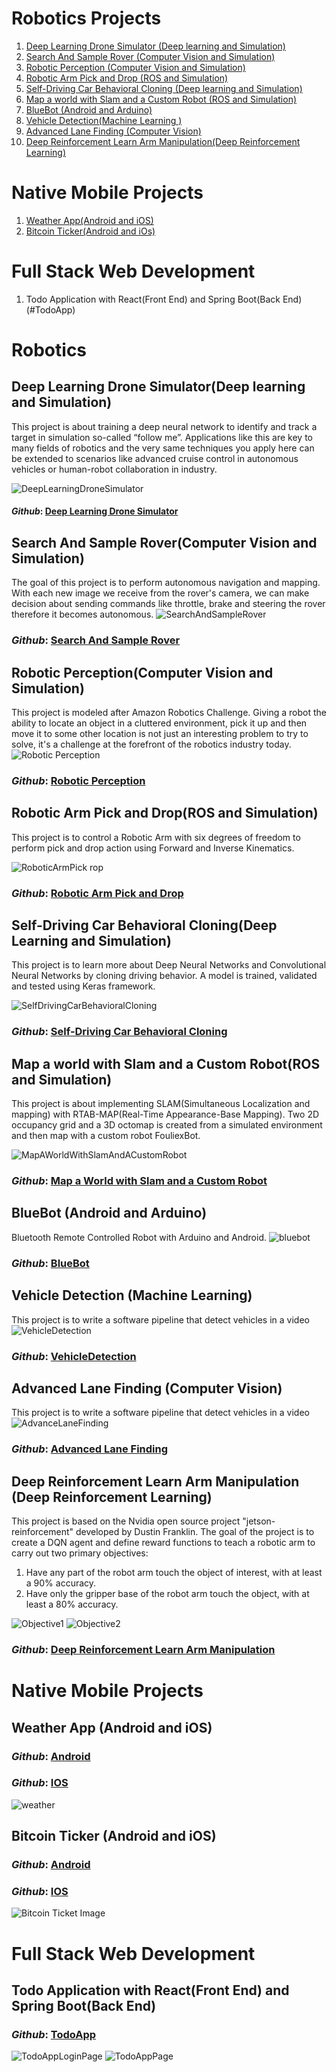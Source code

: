 # Robotics Projects
1. [Deep Learning Drone Simulator \(Deep learning and Simulation\)](#Deep)
2. [Search And Sample Rover \(Computer Vision and Simulation\)](#Rover)
3. [Robotic Perception \(Computer Vision and Simulation\)](#Perception)
4. [Robotic Arm Pick and Drop \(ROS and Simulation\)](#Arm)
5. [Self-Driving Car Behavioral Cloning \(Deep learning and Simulation\)](#Cloning)
6. [Map a world with Slam and a Custom Robot \(ROS and Simulation\)](#Slam)
7. [BlueBot \(Android and Arduino\)](#BlueBot)
8. [Vehicle Detection\(Machine Learning \)](#VehicleDetection)
9. [Advanced Lane Finding \(Computer Vision\)](#ADL)
10. [Deep Reinforcement Learn Arm Manipulation\(Deep Reinforcement Learning\)](#DRLARM)

# Native Mobile Projects
1. [Weather App\(Android and iOS\)](#Weather)
2. [Bitcoin Ticker\(Android and iOs\)](#Ticker)


# Full Stack Web Development
1. Todo Application with React(Front End) and Spring Boot(Back End)(#TodoApp)



# Robotics
## Deep Learning Drone Simulator(Deep learning and Simulation) <a name="Deep"></a>
This project is about training a deep neural network to identify and track a target in simulation so-called “follow me”.
Applications like this are key to many fields of robotics and the very same techniques you apply here can be extended
to scenarios like advanced cruise control in autonomous vehicles or human-robot collaboration in industry.

![DeepLearningDroneSimulator](./images/sim_screenshot.png)

#### *Github*: [Deep Learning Drone Simulator](https://github.com/fouliex/DeepLearningDroneSimulator)
 
 
## Search And Sample Rover(Computer Vision and Simulation) <a name="Rover"></a>
The goal of this project is to perform autonomous navigation and mapping. 
With each new image we receive from the rover's camera, we can make decision about sending commands like throttle,
brake and steering the rover therefore it becomes autonomous.
![SearchAndSampleRover](./images/rover_image.gif)

### *Github*: [Search And Sample Rover](https://github.com/fouliex/SearchAndSampleRoverProject)

 
## Robotic Perception(Computer Vision and Simulation) <a name="Perception"></a>
This project is modeled after Amazon Robotics Challenge. Giving a robot the ability to locate an object in a cluttered
environment, pick it up and then move it to some other location is not just an interesting problem to try to solve,
it's a challenge at the forefront of the robotics industry today.
![Robotic Perception](./images/PR2.gif)

### *Github*: [Robotic Perception](https://github.com/fouliex/RoboticPerception)

 

## Robotic Arm Pick and Drop(ROS and Simulation) <a name="Arm"></a>
This project is to control a Robotic Arm with six degrees of freedom to perform pick and drop action using
Forward and Inverse Kinematics.

![RoboticArmPick
rop](./images/PickAndDrop.gif)

### *Github*: [Robotic Arm Pick and Drop](https://github.com/fouliex/RoboticArmPickAndDrop)

  
## Self-Driving Car Behavioral Cloning(Deep Learning and Simulation) <a name="Cloning"></a>
This project is to learn more about Deep Neural Networks and Convolutional Neural Networks by cloning driving behavior.
A model is trained, validated and tested using Keras framework.

![SelfDrivingCarBehavioralCloning](./images/SelfDrivingCarBehavioralCloning.gif)

### *Github*: [Self-Driving Car Behavioral Cloning](https://github.com/fouliex/SelfDrivingCarBehavioralCloning)

 
## Map a world with Slam and a Custom Robot(ROS and Simulation) <a name="Slam"></a>
This project is about implementing SLAM(Simultaneous Localization and mapping) with RTAB-MAP(Real-Time Appearance-Base Mapping).
Two 2D occupancy grid and a 3D octomap is created from a simulated environment and then map with a custom robot FouliexBot.

![MapAWorldWithSlamAndACustomRobot](./images/MapAWorldWithSlamAndACustomRobot.gif)

### *Github*: [Map a World with Slam and a Custom Robot](https://github.com/fouliex/MapAWorldWithSlamAndACustomRobot)
 
## BlueBot (Android and Arduino) <a name="BlueBot"></a>
Bluetooth Remote Controlled Robot with Arduino and Android.
![bluebot](./images/bluebot.gif)
 
### *Github*: [BlueBot](https://github.com/fouliex/BlueBot)

## Vehicle Detection (Machine Learning) <a name="VehicleDetection"></a>
This project is to write a software pipeline that detect vehicles in a video 
![VehicleDetection](./images/vehicleDetection.gif)
 
### *Github*: [VehicleDetection](https://github.com/georgeerol/VehicleDetection)


## Advanced Lane Finding (Computer Vision) <a name="ADL"></a>
This project is to write a software pipeline that detect vehicles in a video 
![AdvanceLaneFinding](./images/AdvanceLaneFinding.gif)
 
### *Github*: [Advanced Lane Finding](https://github.com/georgeerol/AdvancedLaneFinding)

## Deep Reinforcement Learn Arm Manipulation (Deep Reinforcement Learning) <a name="DRLARM"></a>
This project is based on the Nvidia open source project "jetson-reinforcement" developed by Dustin Franklin. The goal of the project is to create a DQN agent and define reward functions to teach a robotic arm to carry out two primary objectives:
1. Have any part of the robot arm touch the object of interest, with at least a 90% accuracy.
2. Have only the gripper base of the robot arm touch the object, with at least a 80% accuracy. 

![Objective1](./images/Objective1.gif)
![Objective2](./images/Objective2.gif)

 
### *Github*: [Deep Reinforcement Learn Arm Manipulation](https://github.com/georgeerol/DeepRLArmManipulation)


# Native Mobile Projects
## Weather App (Android and iOS) <a name="Weather"></a>
### *Github*: [Android](https://github.com/georgeerol/AndroidAndIOSApps/tree/master/ClimaApp/Android/Clima)
### *Github*: [IOS](https://github.com/georgeerol/AndroidAndIOSApps/tree/master/ClimaApp/IOS/Clima)
 
 ![weather](./images/Clima.png)
 
 ## Bitcoin Ticker (Android and iOS)  <a name="Ticker"></a>
### *Github*: [Android](https://github.com/georgeerol/AndroidAndIOSApps/tree/master/BitcoinTickerApp/Android/BitcoinTicker)
### *Github*: [IOS](https://github.com/georgeerol/AndroidAndIOSApps/tree/master/BitcoinTickerApp/IOS/BitcoinTicker)
 
 ![Bitcoin Ticket Image](./images/BitcoinTicker.png)
 
 #  Full Stack Web Development
 ## Todo Application with React(Front End) and Spring Boot(Back End)<a name="TodoApp"></a>
### *Github*: [TodoApp](https://github.com/georgeerol/ToDoApp)
 
 ![TodoAppLoginPage](./images/LoginPage.png)
 ![TodoAppPage](./images/ToDoPage.png)

